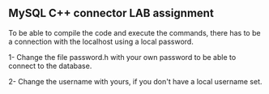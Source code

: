 ## MySQL C++ connector LAB assignment

To be able to compile the code and execute the commands, there has to be
a connection with the localhost using a local password.

1- Change the file password.h with your own password to be able to connect to the database.

2- Change the username with yours, if you don't have a local username set.
